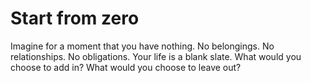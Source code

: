 # Start from zero

Imagine for a moment that you have nothing. No belongings. No relationships. No obligations. Your life is a blank slate. What would you choose to add in? What would you choose to leave out?
